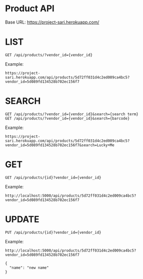 # Product API

Base URL: https://project-sari.herokuapp.com/

# LIST

```
GET /api/products/?vendor_id={vendor_id}
```

Example:

```
https://project-sari.herokuapp.com/api/products/5d72ff031d4c2ed009ca4bc5?vendor_id=5d089fd134528b702ec156f7
```

# SEARCH

```
GET /api/products/?vendor_id={vendor_id}&search={search term}
GET /api/products/?vendor_id={vendor_id}&search={barcode}
```

Example:

```
https://project-sari.herokuapp.com/api/products/5d72ff031d4c2ed009ca4bc5?vendor_id=5d089fd134528b702ec156f7&search=Lucky+Me
```

# GET

```
GET /api/products/{id}?vendor_id={vendor_id}
```

Example:

```
http://localhost:5000/api/products/5d72ff031d4c2ed009ca4bc5?vendor_id=5d089fd134528b702ec156f7
```

# UPDATE

```
PUT /api/products/{id}?vendor_id={vendor_id}
```

Example:

```
http://localhost:5000/api/products/5d72ff031d4c2ed009ca4bc5?vendor_id=5d089fd134528b702ec156f7
```

```
{
  "name": "new name"
}
```
